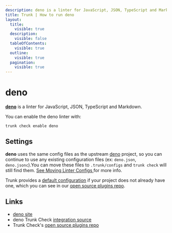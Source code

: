 ```yaml
---
description: deno is a linter for JavaScript, JSON, TypeScript and Markdown
title: Trunk | How to run deno
layout:
  title:
    visible: true
  description:
    visible: false
  tableOfContents:
    visible: true
  outline:
    visible: true
  pagination:
    visible: true
---
```


# deno

[**deno**](https://deno.land/manual) is a linter for JavaScript, JSON, TypeScript and Markdown.

You can enable the deno linter with:

```shell
trunk check enable deno
```

## Settings

**deno** uses the same config files as the
upstream [deno](https://deno.land/manual) project, so you can continue to use any
existing configuration files (ex: `deno.json`, `deno.jsonc`).You can move these files to `.trunk/configs` and `trunk check` will still find them. [See Moving Linter Configs ](..#moving-linter-configs) for more info.

Trunk provides a [default configuration](https://github.com/trunk-io/plugins/tree/main/linters/deno) if your project does not already have one,
which you can see in our [open source plugins repo]().



## Links

* [deno site](https://deno.land/manual)
* deno Trunk Check [integration source](https://github.com/trunk-io/plugins/tree/main/linters/deno)
* Trunk Check's [open source plugins repo](https://github.com/trunk-io/plugins/tree/main)

